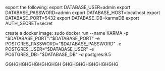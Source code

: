 export the following:
    export DATABASE_USER=admin
    export DATABASE_PASSWORD=admin
    export DATABASE_HOST=localhost
    export DATABASE_PORT=5432
    export DATABASE_DB=karmaDB
    export AUTH_SECRET=secret


create a docker image: 
    sudo docker run --name KARMA -p "$DATABASE_PORT":"$DATABASE_PORT" -e POSTGRES_PASSWORD="$DATABASE_PASSWORD" -e POSTGRES_USER="$DATABASE_USER" -e POSTGRES_DB="$DATABASE_DB" -d postgres:9.5

GGHGHGHGHGHGHGHGH
GHGHGHGHGHGHGHGHG
